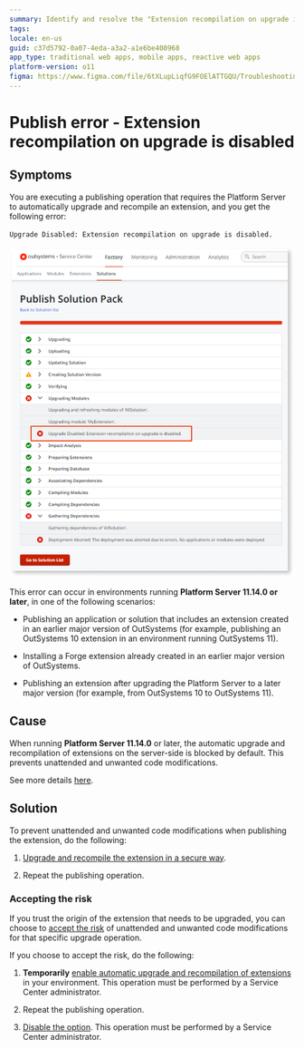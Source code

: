 ```yaml
---
summary: Identify and resolve the "Extension recompilation on upgrade is disabled" publishing error.
tags: 
locale: en-us
guid: c37d5792-0a07-4eda-a3a2-a1e6be408968
app_type: traditional web apps, mobile apps, reactive web apps
platform-version: o11
figma: https://www.figma.com/file/6tXLupLiqfG9FOElATTGQU/Troubleshooting?node-id=3330:2708
---
```


# Publish error - Extension recompilation on upgrade is disabled

## Symptoms

You are executing a publishing operation that requires the Platform Server to automatically upgrade and recompile an extension, and you get the following error:

`Upgrade Disabled: Extension recompilation on upgrade is disabled.`

![Screenshot of the OutSystems Service Center showing a 'Publish Solution Pack' error with 'Upgrade Disabled: Extension recompilation on upgrade is disabled' message highlighted.](images/ext-recompilation-upgrade-disabled-error-sc.png "Publish Solution Pack Error Screen")

This error can occur in environments running **Platform Server 11.14.0 or later**, in one of the following scenarios:

* Publishing an application or solution that includes an extension created in an earlier major version of OutSystems (for example, publishing an OutSystems 10 extension in an environment running OutSystems 11).

* Installing a Forge extension already created in an earlier major version of OutSystems.

* Publishing an extension after upgrading the Platform Server to a later major version (for example, from OutSystems 10 to OutSystems 11).

## Cause

When running **Platform Server 11.14.0** or later, the automatic upgrade and recompilation of extensions on the server-side is blocked by default. This prevents unattended and unwanted code modifications.

See more details [here](extension-recompilation.md).

## Solution

To prevent unattended and unwanted code modifications when publishing the extension, do the following:

1. [Upgrade and recompile the extension in a secure way](extension-recompilation.md#secure-upgrade).

1. Repeat the publishing operation.

### Accepting the risk

If you trust the origin of the extension that needs to be upgraded, you can choose to [accept the risk](extension-recompilation.md#accept-risk) of unattended and unwanted code modifications for that specific upgrade operation.

If you choose to accept the risk, do the following:

1. **Temporarily** [enable automatic upgrade and recompilation of extensions](extension-recompilation.md#enable-disable) in your environment. This operation must be performed by a Service Center administrator.

2. Repeat the publishing operation.

3. [Disable the option](extension-recompilation.md#enable-disable). This operation must be performed by a Service Center administrator.
